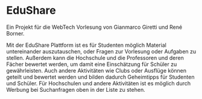 # EduShare

Ein Projekt für die WebTech Vorlesung von Gianmarco Giretti und René Borner.

Mit der EduShare Plattform ist es für Studenten möglich Material untereinander auszutauschen, oder Fragen zur Vorlesung oder Aufgaben zu stellen.
Außerdem kann die Hochschule und die Professoren und deren Fächer bewertet werden, um damit eine Einschätzung für Schüler zu gewährleisten.
Auch andere Aktivitäten wie Clubs oder Ausflüge können geteilt und bewertet werden und bilden dadurch Geheimtipps für Studenten und Schüler.
Für Hochschulen und andere Aktivitäten ist es möglich durch Werbung bei Suchanfragen oben in der Liste zu stehen.

